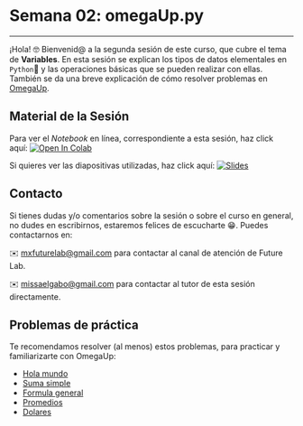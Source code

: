 # Semana 02: omegaUp.py

----

¡Hola! 🤓 Bienvenid@ a la segunda sesión de este curso, que cubre el tema de **Variables**. En esta sesión se explican los tipos de datos elementales en `Python`🐍 y las operaciones básicas que se pueden realizar con ellas. También se da una breve explicación de cómo resolver problemas en [OmegaUp](https://omegaup.com/).

## Material de la Sesión

Para ver el *Notebook* en línea, correspondiente a esta sesión, haz click aquí: [![Open In Colab](https://colab.research.google.com/assets/colab-badge.svg)](https://colab.research.google.com/github/GabrielMissael/omegaUp.py/blob/master/Semana%2002/Cheat_sheet(referencia).ipynb)

Si quieres ver las diapositivas utilizadas, haz click aquí: [![Slides](https://img.shields.io/badge/Slides-Google%20Slides-tomato)](https://docs.google.com/presentation/d/e/2PACX-1vRV5W0jXgXUBJQlMlHl3EUJ5ZcVVRp-yPGEZ7JVTG5ma-FFY7-GRJTxRsIRzfuz27UddDncu3hqvP7y/pub?start=true&loop=true&delayms=60000)

## Contacto

Si tienes dudas y/o comentarios sobre la sesión o sobre el curso en general, no dudes en escribirnos, estaremos felices de escucharte 😁. Puedes contactarnos en:

✉️ mxfuturelab@gmail.com para contactar al canal de atención de Future Lab.

✉️ missaelgabo@gmail.com para contactar al tutor de esta sesión directamente.

## Problemas de práctica

Te recomendamos resolver (al menos) estos problemas, para practicar y familiarizarte con OmegaUp:

* [Hola mundo](https://omegaup.com/arena/problem/CR-Hola-mundo/#problems)  
* [Suma simple](https://omegaup.com/arena/problem/suma_simple/#problems)
* [Formula general](https://omegaup.com/arena/problem/formula_general/#problems/formula_general)
* [Promedios](https://omegaup.com/arena/problem/promedios/#problems)
* [Dolares](https://omegaup.com/arena/problem/Dolares/#problems)